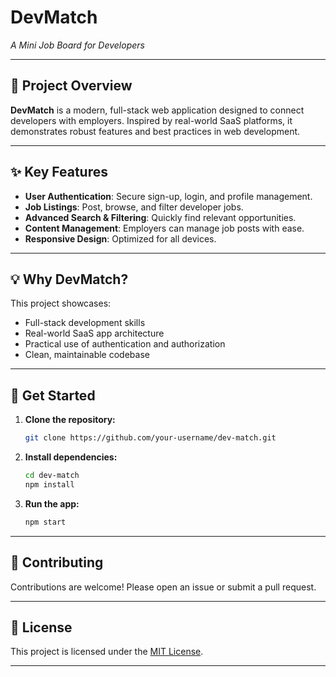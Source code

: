 # DevMatch

_A Mini Job Board for Developers_

---

## 🚀 Project Overview

**DevMatch** is a modern, full-stack web application designed to connect developers with employers. Inspired by real-world SaaS platforms, it demonstrates robust features and best practices in web development.

---

## ✨ Key Features

- **User Authentication**: Secure sign-up, login, and profile management.
- **Job Listings**: Post, browse, and filter developer jobs.
- **Advanced Search & Filtering**: Quickly find relevant opportunities.
- **Content Management**: Employers can manage job posts with ease.
- **Responsive Design**: Optimized for all devices.

---

## 💡 Why DevMatch?

This project showcases:

- Full-stack development skills
- Real-world SaaS app architecture
- Practical use of authentication and authorization
- Clean, maintainable codebase

---

## 📂 Get Started

1. **Clone the repository:**
   ```bash
   git clone https://github.com/your-username/dev-match.git
   ```
2. **Install dependencies:**
   ```bash
   cd dev-match
   npm install
   ```
3. **Run the app:**
   ```bash
   npm start
   ```

---

## 🤝 Contributing

Contributions are welcome! Please open an issue or submit a pull request.

---

## 📄 License

This project is licensed under the [MIT License](LICENSE).

---
